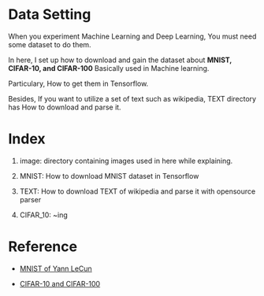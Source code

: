 # Data Setting

  When you experiment Machine Learning and Deep Learning, You must need some dataset to do them. 
 
  In here, I set up how to download and gain the dataset about **MNIST, CIFAR-10, and CIFAR-100** Basically used in Machine learning.

  Particulary, How to get them in Tensorflow.
  
  Besides, If you want to utilize a set of text such as wikipedia, TEXT directory has How to download and parse it. 
 
# Index

  01. image: directory containing images used in here while explaining.

  02. MNIST: How to download MNIST dataset in Tensorflow 

  03. TEXT: How to download TEXT of wikipedia and parse it with opensource parser 
  
  03. CIFAR_10: ~ing

# Reference 

  - [MNIST of Yann LeCun](http://yann.lecun.com/exdb/mnist/)
 
  - [CIFAR-10 and CIFAR-100](https://www.cs.toronto.edu/~kriz/cifar.html)


 
 
 
